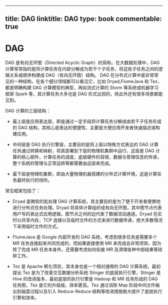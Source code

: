 
---
title: DAG
linktitle: DAG
type: book
commentable: true
---

# DAG

DAG 是有向无环图（Directed Acyclic Graph）的简称。在大数据处理中，DAG 计算常常指的是将计算任务在内部分解成为若干个子任务，将这些子任务之间的逻辑关系或顺序构建成 DAG（有向无环图）结构。
DAG 在分布式计算中是非常常见的一种结构，在各个细分领域都可以看见它，比如 Dryad,FlumeJava 和 Tez，都是明确构建 DAG 计算模型的典型，再如流式计算的 Storm 等系统或机器学习框架 Spark 等，其计算任务大多也是 DAG 形式出现的，除此外还有很多场景都能见到。

DAG 计算的三层结构：

- 最上层是应用表达层，即是通过一定手段将计算任务分解成由若干子任务形成的 DAG 结构，其核心是表达的便捷性，主要是方便应用开发者快速描述或构建应用。

- 中间层是 DAG 执行引擎层，主要目的是将上层以特殊方式表达的 DAG 计算任务通过转换和映射，将其部署到下层的物理机集群中运行，这层是 DAG 计算的核心部件，计算任务的调度，底层硬件的容错，数据与管理信息的传递，整个系统的管理与正常运转等都需要由这层来完成。

- 最下层是物理机集群，即由大量物理机器搭建的分布式计算环境，这是计算任务最终执行的场所。

常见框架包括了：

- Dryad 是微软的批处理 DAG 计算系统，其主要目的是为了便于开发者便携地进行分布式任务处理。Dryad 将具体计算组织成有向无环图，其中图节点代表用户写的表达式应用逻辑，图节点之间的边代表了数据流动通道。Dryad 在实时以共享内存，TCP 连接以及临时文件的方式来进行数据传递，绝大多数情况下采用临时文件的方式。

- FlumeJava 是 Google 内部开发的 DAG 系统，考虑到很多任务是需要多个 MR 任务连接起来共同完成的，而如果直接使用 MR 来完成会非常烦琐，因为除了完成 MR 任务本身外，还需要考虑如何衔接 MR 及清理各种中部结果等琐碎工作。

- Tez 是 Apache 孵化项目，其本身也是一个相对通用的 DAG 计算系统，最初提出 Tez 是为了改善交互数据分析系统 Stinger 的底层执行引擎，Stinger 是 Hive 的改进版本，最初底层的执行引擎是 Hadoop 和 MR 任务形成的 DAG 任务图，Tez 是它的升级版，效率更高。Tez 通过消除 Map 阶段中间文件输出到磁盘过程以及引入 Reduce-Reduce 结构等改进措施极大提升了底层执行引擎和效率。

    